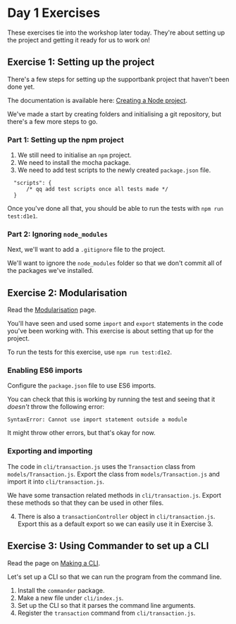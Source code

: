 # Day 1 Exercises

These exercises tie into the workshop later today. They're about setting up the project and getting it ready for us to work on!

## Exercise 1: Setting up the project

There's a few steps for setting up the supportbank project that haven't been done yet.

The documentation is available here: [Creating a Node project](https://swe-docs.netlify.app/js/node-projects.html).

We've made a start by creating folders and initialising a git repository, but there's a few more steps to go.

### Part 1: Setting up the npm project

1. We still need to initialise an `npm` project.
2. We need to install the mocha package.
3. We need to add test scripts to the newly created `package.json` file.

```
  "scripts": {
      /* qq add test scripts once all tests made */
  }
```

Once you've done all that, you should be able to run the tests with `npm run test:d1e1`.

### Part 2: Ignoring `node_modules`

Next, we'll want to add a `.gitignore` file to the project.

We'll want to ignore the `node_modules` folder so that we don't commit all of the packages we've installed.

## Exercise 2: Modularisation

Read the [Modularisation](https://swe-docs.netlify.app/js/import-export.html) page.

You'll have seen and used some `import` and `export` statements in the code you've been working with. This exercise is about setting that up for the project.

To run the tests for this exercise, use `npm run test:d1e2`.

### Enabling ES6 imports

Configure the `package.json` file to use ES6 imports.

You can check that this is working by running the test and seeing that it _doesn't_ throw the following error:

```
SyntaxError: Cannot use import statement outside a module
```

It might throw other errors, but that's okay for now.

### Exporting and importing

The code in `cli/transaction.js` uses the `Transaction` class from `models/Transaction.js`. Export the class from `models/Transaction.js` and import it into `cli/transaction.js`.

We have some transaction related methods in `cli/transaction.js`. Export these methods so that they can be used in other files.

4. There is also a `transactionController` object in `cli/transaction.js`. Export this as a default export so we can easily use it in Exercise 3.

## Exercise 3: Using Commander to set up a CLI

Read the page on [Making a CLI](https://swe-docs.netlify.app/js/making-a-cli.html).

Let's set up a CLI so that we can run the program from the command line.

1. Install the `commander` package.
2. Make a new file under `cli/index.js`.
3. Set up the CLI so that it parses the command line arguments.
4. Register the `transaction` command from `cli/transaction.js`.
